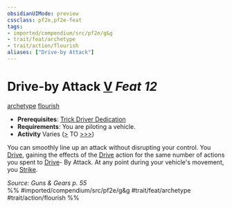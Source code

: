 ```yaml
---
obsidianUIMode: preview
cssclass: pf2e,pf2e-feat
tags:
- imported/compendium/src/pf2e/g&g
- trait/feat/archetype
- trait/action/flourish
aliases: ["Drive-by Attack"]
---
```

# Drive-by Attack  [V](chapter-9-playing-the-game.md#Actions "Varies") *Feat 12*  
[archetype](archetype.md)  [flourish](flourish.md)  

- **Prerequisites**: [Trick Driver Dedication](trick-driver-dedication-g-g.md)
- **Requirements**: You are piloting a vehicle.
- **Activity** Varies ([>](chapter-9-playing-the-game.md#Actions "Single Action") TO [>>>](chapter-9-playing-the-game.md#Actions "Three-Action"))

You can smoothly line up an attack without disrupting your control. You [Drive](drive-gmg.md), gaining the effects of the [Drive](drive-gmg.md) action for the same number of actions you spent to [Drive](drive-gmg.md)- By Attack. At any point during your vehicle's movement, you [Strike](strike.md).

*Source: Guns & Gears p. 55*  
%% #imported/compendium/src/pf2e/g&g #trait/feat/archetype #trait/action/flourish %%